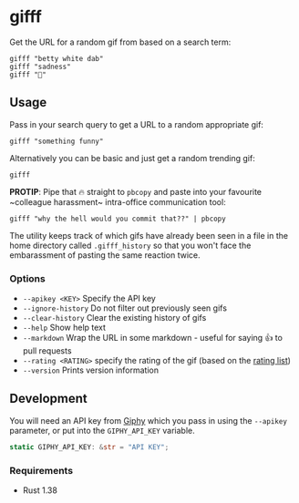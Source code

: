 # gifff

Get the URL for a random gif from based on a search term:

```shell
gifff "betty white dab"
gifff "sadness"
gifff "🦑"
```

## Usage

Pass in your search query to get a URL to a random appropriate gif:

```shell
gifff "something funny"
```

Alternatively you can be basic and just get a random trending gif:

```shell
gifff
```

**PROTIP**: Pipe that 🔥 straight to `pbcopy` and paste into your favourite ~colleague harassment~ intra-office communication tool:

```shell
gifff "why the hell would you commit that??" | pbcopy
```

The utility keeps track of which gifs have already been seen in a file in the home directory called `.gifff_history` so that you won't face the embarassment of pasting the same reaction twice.

### Options

* `--apikey <KEY>` Specify the API key
* `--ignore-history` Do not filter out previously seen gifs
* `--clear-history` Clear the existing history of gifs
* `--help` Show help text
* `--markdown` Wrap the URL in some markdown - useful for saying 👍 to pull requests
* `--rating <RATING>` specify the rating of the gif (based on the [rating list](https://developers.giphy.com/docs/optional-settings/#rating))
* `--version` Prints version information

## Development

You will need an API key from [Giphy](https://developers.giphy.com/) which you pass in using the `--apikey` parameter, or put into the `GIPHY_API_KEY` variable.

```rust
static GIPHY_API_KEY: &str = "API KEY";
```

### Requirements

* Rust 1.38
